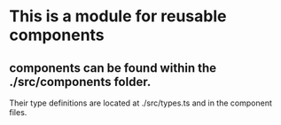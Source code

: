 
# This is a module for reusable components

## components can be found within the ./src/components folder.

Their type definitions are located at ./src/types.ts and in the component files.